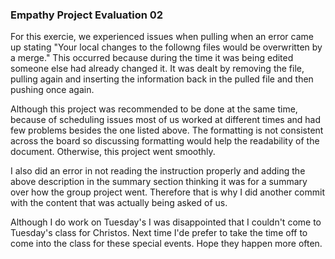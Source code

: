 ### Empathy Project Evaluation 02


For this exercie, we experienced issues when pulling when an error came up stating 
"Your local changes to the followng files would be overwritten by a merge." 
This occurred because during the time it was being edited someone else had 
already changed it. It was dealt by removing the file, pulling again and 
inserting the information back in the pulled file and then pushing once again.  

Although this project was recommended to be done at the same time,
because of scheduling issues most of us worked at different times and had few 
problems besides the one listed above. The formatting is not consistent across 
the board so discussing formatting would help the readability of the document.
Otherwise, this project went smoothly. 

I also did an error in not reading the instruction properly and adding the above description 
in the summary section thinking it was for a summary over how the group project went. Therefore that is
why I did another commit with the content that was actually being asked of us. 

Although I do work on Tuesday's I was disappointed that I couldn't come to Tuesday's 
class for Christos. Next time I'de prefer to take the time off to come into the class 
for these special events. Hope they happen more often. 

